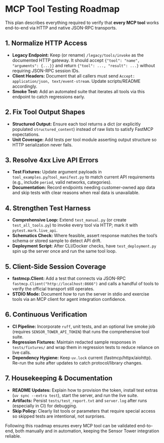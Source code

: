 # MCP Tool Testing Roadmap

This plan describes everything required to verify that **every MCP tool** works end-to-end via HTTP and native JSON-RPC transports.

## 1. Normalize HTTP Access
- **Legacy Endpoint:** Keep (or rename) `/legacy/tools/invoke` as the documented HTTP gateway. It should accept `{"tool": "name", "arguments": {...}}` and return `{"tool": ..., "result": ...}` without requiring JSON-RPC session IDs.
- **Client Headers:** Document that all callers must send `Accept: application/json, text/event-stream`. Update scripts/README accordingly.
- **Smoke Test:** Add an automated suite that iterates all tools via this endpoint to catch regressions early.

## 2. Fix Tool Output Shapes
- **Structured Output:** Ensure each tool returns a dict (or explicitly populated `structured_content`) instead of raw lists to satisfy FastMCP expectations.
- **Unit Coverage:** Add tests per tool module asserting output structure so HTTP serialization never fails.

## 3. Resolve 4xx Live API Errors
- **Test Fixtures:** Update argument payloads in `tool_examples.py`/`tool_manifest.py` to match current API requirements (e.g., include `period`, valid networks, categories).
- **Documentation:** Record endpoints needing customer-owned app data and skip tests with clear reasons when real data is unavailable.

## 4. Strengthen Test Harness
- **Comprehensive Loop:** Extend `test_manual.py` (or create `test_all_tools.py`) to invoke every tool via HTTP; mark it with `pytest.mark.live_api`.
- **Schematics Check:** Where feasible, assert response matches the tool’s schema or stored sample to detect API drift.
- **Deployment Script:** After CLI/Docker checks, have `test_deployment.py` spin up the server once and run the same tool loop.

## 5. Client-Side Session Coverage
- **fastmcp.Client:** Add a test that connects via JSON-RPC `fastmcp.Client("http://localhost:8666")` and calls a handful of tools to verify the official transport still operates.
- **STDIO Mode:** Document how to run the server in stdio and exercise tools via an MCP client for agent integration confidence.

## 6. Continuous Verification
- **CI Pipeline:** Incorporate `ruff`, unit tests, and an optional live smoke job (requires `SENSOR_TOWER_API_TOKEN`) that runs the comprehensive tool suite.
- **Regression Fixtures:** Maintain redacted sample responses in `tests/fixtures/` and wrap them in regression tests to reduce reliance on live calls.
- **Dependency Hygiene:** Keep `uv.lock` current (fastmcp/httpx/aiohttp). Re-run the suite after updates to catch protocol/library changes.

## 7. Housekeeping & Documentation
- **README Updates:** Explain how to provision the token, install test extras (`uv sync --extra test`), start the server, and run the live suite.
- **Artifacts:** Persist `tests/test_report.txt` and `server.log` after runs (especially in CI) for debugging.
- **Skip Policy:** Clearly list tools or parameters that require special access so skipped tests are intentional, not surprises.

Following this roadmap ensures every MCP tool can be validated end-to-end, both manually and in automation, keeping the Sensor Tower integration reliable.
